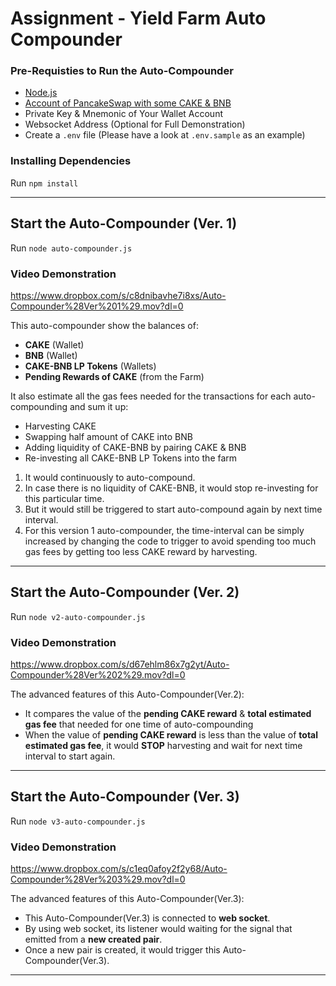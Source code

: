 # Assignment - Yield Farm Auto Compounder


### Pre-Requisties to Run the Auto-Compounder
- [Node.js](https://nodejs.org/en/download/package-manager/)
- [Account of PancakeSwap with some CAKE & BNB](https://pancakeswap.finance/)
- Private Key & Mnemonic of Your Wallet Account
- Websocket Address (Optional for Full Demonstration)
- Create a `.env` file (Please have a look at `.env.sample` as an example)


### Installing Dependencies

Run `npm install`

---
## Start the Auto-Compounder (Ver. 1)

Run `node auto-compounder.js`


### Video Demonstration

https://www.dropbox.com/s/c8dnibavhe7i8xs/Auto-Compounder%28Ver%201%29.mov?dl=0

This auto-compounder show the balances of: 
- **CAKE** (Wallet)
- **BNB** (Wallet)
- **CAKE-BNB LP Tokens** (Wallets)
- **Pending Rewards of CAKE** (from the Farm)

It also estimate all the gas fees needed for the transactions for each auto-compounding and sum it up:
- Harvesting CAKE
- Swapping half amount of CAKE into BNB
- Adding liquidity of CAKE-BNB by pairing CAKE & BNB
- Re-investing all CAKE-BNB LP Tokens into the farm 

1. It would continuously to auto-compound. 
2. In case there is no liquidity of CAKE-BNB, it would stop re-investing for this particular time.
3. But it would still be triggered to start auto-compound again by next time interval.
4. For this version 1 auto-compounder, the time-interval can be simply increased by changing the code to trigger to avoid spending too much gas fees by getting too less CAKE reward by harvesting.

---
## Start the Auto-Compounder (Ver. 2)

Run `node v2-auto-compounder.js`


### Video Demonstration
https://www.dropbox.com/s/d67ehlm86x7g2yt/Auto-Compounder%28Ver%202%29.mov?dl=0

The advanced features of this Auto-Compounder(Ver.2):
- It compares the value of the **pending CAKE reward** & **total estimated gas fee** that needed for one time of auto-compounding
- When the value of **pending CAKE reward** is less than the value of **total estimated gas fee**, it would **STOP** harvesting and wait for next time interval to start again.

---
## Start the Auto-Compounder (Ver. 3)

Run `node v3-auto-compounder.js`


### Video Demonstration
https://www.dropbox.com/s/c1eq0afoy2f2y68/Auto-Compounder%28Ver%203%29.mov?dl=0

The advanced features of this Auto-Compounder(Ver.3):
- This Auto-Compounder(Ver.3) is connected to **web socket**.
- By using web socket, its listener would waiting for the signal that emitted from a **new created pair**.
- Once a new pair is created, it would trigger this Auto-Compounder(Ver.3).

---
